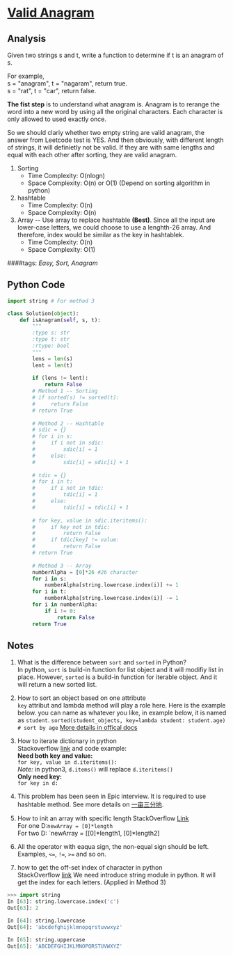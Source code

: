 # [Valid Anagram](https://leetcode.com/problems/valid-anagram/)

## Analysis
Given two strings s and t, write a function to determine if t is an anagram of s.

For example,  
s = "anagram", t = "nagaram", return true.  
s = "rat", t = "car", return false.  

**The fist step** is to understand what anagram is. Anagram is to rerange the word into a new word by using all the original characters. Each character is only allowed to used exactly once. 

So we should clariy whether two empty string  are valid anagram, the answer from Leetcode test is YES. And then obviously, with different length of strings, it will definietly not be valid. If they are with same lengths and equal with each other after sorting, they are valid anagram.
                  
1. Sorting  
    * Time Complexity:  O(nlogn) 
    * Space Complexity: O(n) or O(1) (Depend on sorting algorithm in python)
2. hashtable
    * Time Complexity:  O(n) 
    * Space Complexity: O(n)
3. Array -- Use array to replace hashtable **(Best)**. Since all the input are lower-case letters, we could choose to use a lenghth-26 array. And therefore, index would be similar as the key in hashtablek. 
    * Time Complexity:  O(n) 
    * Space Complexity: O(1)  

    
####tags: *Easy, Sort, Anagram*

## Python Code
~~~python
import string # For method 3

class Solution(object):
    def isAnagram(self, s, t):
        """
        :type s: str
        :type t: str
        :rtype: bool
        """
        lens = len(s)
        lent = len(t)
        
        if (lens != lent):
            return False
        # Method 1 -- Sorting       
        # if sorted(s) != sorted(t):
        #     return False
        # return True    
        
        # Method 2 -- Hashtable 
        # sdic = {}
        # for i in s:
        #     if i not in sdic:
        #         sdic[i] = 1
        #     else:
        #         sdic[i] = sdic[i] + 1
        
        # tdic = {}        
        # for i in t:
        #     if i not in tdic:
        #         tdic[i] = 1
        #     else:
        #         tdic[i] = tdic[i] + 1   
        
        # for key, value in sdic.iteritems():
        #     if key not in tdic:
        #         return False
        #     if tdic[key] != value:
        #         return False
        # return True
        
        # Method 3 -- Array
        numberAlpha = [0]*26 #26 character
        for i in s:
            numberAlpha[string.lowercase.index(i)] += 1
        for i in t:
            numberAlpha[string.lowercase.index(i)] -= 1
        for i in numberAlpha:
            if i != 0:
                return False
        return True
~~~        
## Notes
1. What is the difference between `sort` and `sorted` in Python?  
	In python, `sort` is build-in function for list object and it will modifiy list in place. However, `sorted` is a build-in function for iterable object. And it will return a new sorted list.

2. How to sort an object based on one attribute  
   `key` attribut and lambda method will play a role here. Here is the example below. you can name as whatever you like, in example below, it is named as `student`.
	`sorted(student_objects, key=lambda student: student.age)  # sort by age`
   [More details in offical docs](https://wiki.python.org/moin/HowTo/Sorting)
3. How to iterate dictionary in python  
Stackoverflow [link](http://stackoverflow.com/questions/3294889/iterating-over-dictionaries-using-for-loops-in-python) and code example:  
**Need both key and value:**  
`for key, value in d.iteritems():`  
*Note:* in python3, `d.items()` will replace `d.iteritems()`  
**Only need key:**  
`for key in d:`  
4. This problem has been seen in Epic interview. It is required to use hashtable method. See more details on [一亩三分地](http://www.1point3acres.com/bbs/thread-140532-1-1.html).  
5. How to init an array with specific length
StackOverflow [Link](http://stackoverflow.com/questions/521674/initializing-a-list-to-a-known-number-of-elements-in-python)  
For one D:`newArray = [0]*length`  
For two D: `newArray = [[0]\*length1, [0]*length2]
6. All the operator with eaqua sign, the non-equal sign should be left.
Examples, `<=`, `!=`, `>=` and so on.
7. how to get the off-set index of character in python  
StackOverflow [link](http://stackoverflow.com/questions/2294493/how-to-get-the-position-of-a-character-in-python)
We need introduce string module in python. It will get the index for each letters. (Applied in Method 3)

~~~python
>>> import string
In [63]: string.lowercase.index('c')
Out[63]: 2

In [64]: string.lowercase
Out[64]: 'abcdefghijklmnopqrstuvwxyz'

In [65]: string.uppercase
Out[65]: 'ABCDEFGHIJKLMNOPQRSTUVWXYZ'
~~~	




